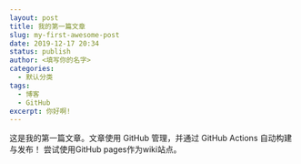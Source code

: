 ```yaml
---
layout: post
title: 我的第一篇文章
slug: my-first-awesome-post
date: 2019-12-17 20:34
status: publish
author: <填写你的名字>
categories: 
  - 默认分类
tags: 
  - 博客
  - GitHub
excerpt: 你好啊!
---
```


这是我的第一篇文章。文章使用 GitHub 管理，并通过 GitHub Actions 自动构建与发布！
尝试使用GitHub pages作为wiki站点。
